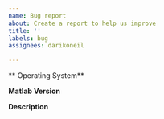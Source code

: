 ```yaml
---
name: Bug report
about: Create a report to help us improve
title: ''
labels: bug
assignees: darikoneil

---
```


** Operating System**

**Matlab Version**

**Description**
